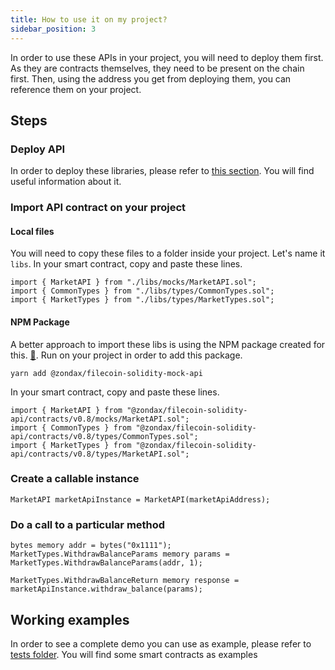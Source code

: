 ```yaml
---
title: How to use it on my project?
sidebar_position: 3
---
```


In order to use these APIs in your project, you will need to deploy them first. As they are contracts themselves, they need to be present on the chain first. Then, using the address you get from deploying them,
you can reference them on your project. 

## Steps

### Deploy API

In order to deploy these libraries, please refer to [this section](../deploy-it.md). You will find useful information about it. 

### Import API contract on your project 

#### Local files
You will need to copy these files to a folder inside your project. Let's name it `libs`. In your smart contract, copy and paste these lines.

```solidity
import { MarketAPI } from "./libs/mocks/MarketAPI.sol";
import { CommonTypes } from "./libs/types/CommonTypes.sol";
import { MarketTypes } from "./libs/types/MarketTypes.sol";
```

#### NPM Package
A better approach to import these libs is using the NPM package created for this. [:link:](https://www.npmjs.com/package/@zondax/filecoin-solidity-mock-api). 
Run on your project in order to add this package. 
```yarn
yarn add @zondax/filecoin-solidity-mock-api
```

In your smart contract, copy and paste these lines.

```solidity
import { MarketAPI } from "@zondax/filecoin-solidity-api/contracts/v0.8/mocks/MarketAPI.sol";
import { CommonTypes } from "@zondax/filecoin-solidity-api/contracts/v0.8/types/CommonTypes.sol";
import { MarketTypes } from "@zondax/filecoin-solidity-api/contracts/v0.8/types/MarketAPI.sol";
```


### Create a callable instance 
```solidity
MarketAPI marketApiInstance = MarketAPI(marketApiAddress);
```

### Do a call to a particular method

```solidity
bytes memory addr = bytes("0x1111");
MarketTypes.WithdrawBalanceParams memory params = MarketTypes.WithdrawBalanceParams(addr, 1);

MarketTypes.WithdrawBalanceReturn memory response = marketApiInstance.withdraw_balance(params);
```

## Working examples
In order to see a complete demo you can use as example, please refer to [tests folder](https://github.com/Zondax/filecoin-solidity-api/tree/master/contracts/v0.8/tests). You will find some smart contracts as examples
